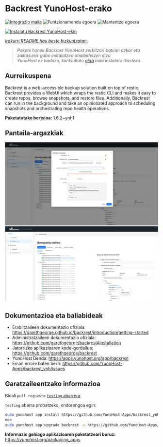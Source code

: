 <!--
Ohart ongi: README hau automatikoki sortu da <https://github.com/YunoHost/apps/tree/master/tools/readme_generator>ri esker
EZ editatu eskuz.
-->

# Backrest YunoHost-erako

[![Integrazio maila](https://apps.yunohost.org/badge/integration/backrest)](https://ci-apps.yunohost.org/ci/apps/backrest/)
![Funtzionamendu egoera](https://apps.yunohost.org/badge/state/backrest)
![Mantentze egoera](https://apps.yunohost.org/badge/maintained/backrest)

[![Instalatu Backrest YunoHost-ekin](https://install-app.yunohost.org/install-with-yunohost.svg)](https://install-app.yunohost.org/?app=backrest)

*[Irakurri README hau beste hizkuntzatan.](./ALL_README.md)*

> *Pakete honek Backrest YunoHost zerbitzari batean azkar eta zailtasunik gabe instalatzea ahalbidetzen dizu.*  
> *YunoHost ez baduzu, kontsultatu [gida](https://yunohost.org/install) nola instalatu ikasteko.*

## Aurreikuspena

Backrest is a web-accessible backup solution built on top of restic. Backrest provides a WebUI which wraps the restic CLI and makes it easy to create repos, browse snapshots, and restore files. Additionally, Backrest can run in the background and take an opinionated approach to scheduling snapshots and orchestrating repo health operations.


**Paketatutako bertsioa:** 1.6.2~ynh1

## Pantaila-argazkiak

![Backrest(r)en pantaila-argazkia](./doc/screenshots/68747470733a2f2f663030302e6261636b626c617a6562322e636f6d2f66696c652f6773686172652f73637265656e73686f74732f323032342f53637265656e73686f742b66726f6d2b323032342d30312d30342b31382d31392d35302e706e67.png)
![Backrest(r)en pantaila-argazkia](./doc/screenshots/68747470733a2f2f663030302e6261636b626c617a6562322e636f6d2f66696c652f6773686172652f73637265656e73686f74732f323032342f53637265656e73686f742b66726f6d2b323032342d30312d30342b31382d33302d31342e706e67.png)

## Dokumentazioa eta baliabideak

- Erabiltzaileen dokumentazio ofiziala: <https://garethgeorge.github.io/backrest/introduction/getting-started>
- Administratzaileen dokumentazio ofiziala: <https://github.com/garethgeorge/backrest#installation>
- Jatorrizko aplikazioaren kode-gordailua: <https://github.com/garethgeorge/backrest>
- YunoHost Denda: <https://apps.yunohost.org/app/backrest>
- Eman errore baten berri: <https://github.com/YunoHost-Apps/backrest_ynh/issues>

## Garatzaileentzako informazioa

Bidali `pull request`a [`testing` abarrera](https://github.com/YunoHost-Apps/backrest_ynh/tree/testing).

`testing` abarra probatzeko, ondorengoa egin:

```bash
sudo yunohost app install https://github.com/YunoHost-Apps/backrest_ynh/tree/testing --debug
edo
sudo yunohost app upgrade backrest -u https://github.com/YunoHost-Apps/backrest_ynh/tree/testing --debug
```

**Informazio gehiago aplikazioaren paketatzeari buruz:** <https://yunohost.org/packaging_apps>
